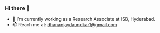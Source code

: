### Hi there 👋


- 🔭 I’m currently working as a Research Associate at ISB, Hyderabad. 
- 📫 Reach me at: dhananjaydaundkar1@gmail.com


